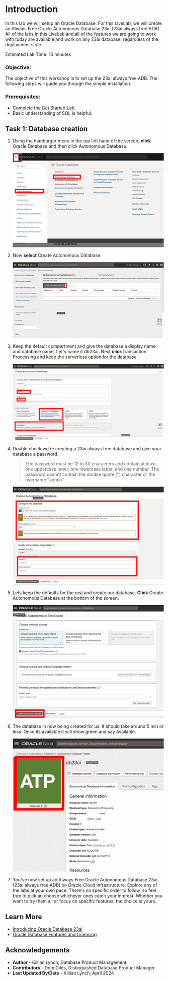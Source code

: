# Introduction

In this lab we will setup an Oracle Database. For this LiveLab, we will create an Always Free Oracle Autonomous Database 23ai (23ai always free ADB). All of the labs in this LiveLab and all of the features we are going to work with today are available and work on any 23ai database, regardless of the deployment style.

Estimated Lab Time: 10 minutes

### Objective:
The objective of this workshop is to set up the 23ai always free ADB. The following steps will guide you through the simple installation.

### Prerequisites:
- Complete the Get Started Lab.
- Basic understanding of SQL is helpful.

## Task 1: Database creation
1. Using the hamburger menu in the top left hand of the screen, **click** Oracle Database and then click Autonomous Database.

    ![locate adb](images/im1.png " ")

2. Now **select** Create Autonomous Database.

    ![locate adb](images/im2.png " ")

3. Keep the default compartment and give the database a display name and database name. Let's name it db23ai. Next **click** transaction Processing and keep the serverless option for the database.

    ![locate adb](images/im3.png " ")

4. Double check we're creating a 23ai always free database and give your database a password. 
    > The password must be 12 to 30 characters and contain at least one uppercase letter, one lowercase letter, and one number. The password cannot contain the double quote (") character or the username "admin".

    ![locate adb](images/im4.png " ")

5. Lets keep the defaults for the rest and create our database. **Click** Create Autonomous Database at the bottom of the screen.

    ![locate adb](images/im5.png " ")

6. The database in now being created for us. It should take around 5 min or less. Once its available it will show green and say Available.

    ![locate adb](images/im6.png " ")

7. You've now set up an Always Free Oracle Autonomous Database 23ai (23ai always free ADB) on Oracle Cloud Infrastructure. Explore any of the labs at your own pace. There's no specific order to follow, so feel free to pick an choose whichever ones catch your interest. Whether you want to try them all or focus on specific features, the choice is yours.


## Learn More

* [Introducing Oracle Database 23ai](https://blogs.oracle.com/database/post/oracle-database-23ai-the-next-long-term-support-release)
* [Oracle Database Features and Licensing](https://apex.oracle.com/pls/apex/r/features/dbfeatures/home)

## Acknowledgements
* **Author** - Killian Lynch, Database Product Management
* **Contributors** - Dom Giles, Distinguished Database Product Manager
* **Last Updated By/Date** - Killian Lynch, April 2024
